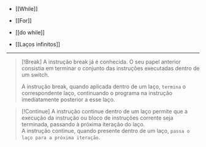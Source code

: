 - [[While]]
- [[For]]
- [[do while]]

- [[Laços infinitos]]
---

> [!Break]
> A instrução break já é conhecida. O seu papel anterior consistia em terminar o conjunto das instruções executadas dentro de um switch.
> 
> A instrução break, quando aplicada dentro de um laço, `termina` o correspondente laço, continuando o programa na instrução imediatamente posterior a esse laço.

> [!Continue]
> A instrução continue dentro de um laço permite que a execução da instrução ou bloco de instruções corrente seja terminada, passando à próxima iteração do laço.<br>
> A instrução continue, quando presente dentro de um laço, `passa o laço para a próxima iteração`.

